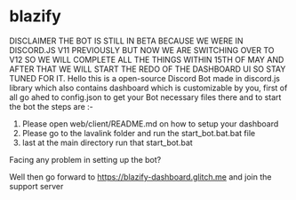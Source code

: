 # blazify

DISCLAIMER
THE BOT IS STILL IN BETA BECAUSE WE WERE IN DISCORD.JS V11 PREVIOUSLY BUT NOW WE ARE SWITCHING OVER TO V12 SO WE WILL COMPLETE ALL THE THINGS WITHIN 15TH OF MAY AND AFTER THAT WE WILL START THE REDO OF THE DASHBOARD UI SO STAY TUNED FOR IT.
Hello this is a open-source Discord Bot made in discord.js library which also contains dashboard which is customizable by you, first of all go ahed to config.json to get your Bot necessary files there and to start the bot the steps are :-
1) Please open web/client/README.md on how to setup your dashboard 
2) Please go to the lavalink folder and run the start_bot.bat.bat file
3) last at the main directory run that start_bot.bat

Facing any problem in setting up the bot?

Well then go forward to https://blazify-dashboard.glitch.me and join the support server
